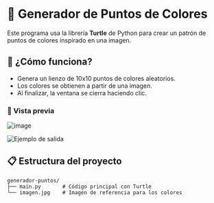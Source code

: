 # 🎨 Generador de Puntos de Colores

Este programa usa la librería **Turtle** de Python para crear un patrón de puntos de colores inspirado en una imagen.

## 🚀 ¿Cómo funciona?

- Genera un lienzo de 10x10 puntos de colores aleatorios.
- Los colores se obtienen a partir de una imagen.
- Al finalizar, la ventana se cierra haciendo clic.

### 📸 Vista previa
![image](https://github.com/user-attachments/assets/b2f687aa-3d91-4ef4-a963-1b2019684cc8)



![Ejemplo de salida](assets/puntos-de-colores.png)

## 📋 Estructura del proyecto

```
generador-puntos/
├── main.py       # Código principal con Turtle
└── imagen.jpg    # Imagen de referencia para los colores
```

